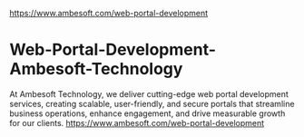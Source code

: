 https://www.ambesoft.com/web-portal-development 
# Web-Portal-Development-Ambesoft-Technology
At Ambesoft Technology, we deliver cutting-edge web portal development services, creating scalable, user-friendly, and secure portals that streamline business operations, enhance engagement, and drive measurable growth for our clients.
https://www.ambesoft.com/web-portal-development 
